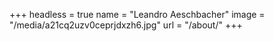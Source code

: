 +++
headless = true
name = "Leandro Aeschbacher"
image = "/media/a21cq2uzv0ceprjdxzh6.jpg"
url = "/about/"
+++
